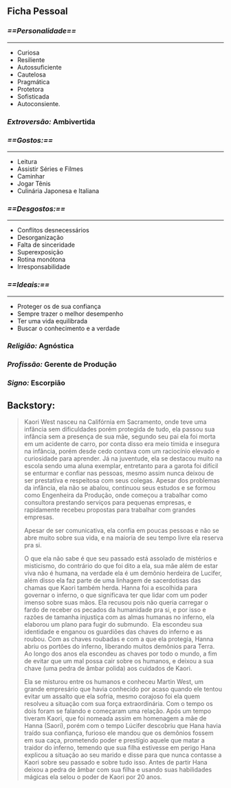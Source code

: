 ## Ficha Pessoal

### ***==Personalidade==*** 
--- 
* Curiosa 
* Resiliente 
* Autossuficiente 
* Cautelosa 
* Pragmática 
* Protetora 
* Sofisticada 
* Autoconsiente.

### ***Extroversão:*** Ambivertida

### ***==Gostos:==*** 
--- 
* Leitura
* Assistir Séries e Filmes 
* Caminhar 
* Jogar Tênis 
* Culinária Japonesa e Italiana

### ***==Desgostos:==*** 
---
* Conflitos desnecessários 
* Desorganização 
* Falta de sinceridade 
* Superexposição 
* Rotina monótona 
* Irresponsabilidade

### ***==Ideais:==*** 
---
* Proteger os de sua confiança
* Sempre trazer o melhor desempenho
* Ter uma vida equilibrada
* Buscar o conhecimento e a verdade

### ***Religião:*** Agnóstica
### ***Profissão:*** Gerente de Produção 

### ***Signo:*** Escorpião

## Backstory:

> Kaori West nasceu na Califórnia em Sacramento, onde teve uma infância sem dificuldades porém protegida de tudo, ela passou sua infância sem a presença de sua mãe, segundo seu pai ela foi morta em um acidente de carro, por conta disso era meio tímida e insegura na infância, porém desde cedo contava com um raciocínio elevado e curiosidade para aprender. Já na juventude, ela se destacou muito na escola sendo uma aluna exemplar, entretanto para a garota foi difícil se enturmar e confiar nas pessoas, mesmo assim nunca deixou de ser prestativa e respeitosa com seus colegas. Apesar dos problemas da infância, ela não se abalou, continuou seus estudos e se formou como Engenheira da Produção, onde começou a trabalhar como consultora prestando serviços para pequenas empresas, e rapidamente recebeu propostas para trabalhar com grandes empresas.
> 
> Apesar de ser comunicativa, ela confia em poucas pessoas e não se abre muito sobre sua vida, e na maioria de seu tempo livre ela reserva pra si.
> 
> O que ela não sabe é que seu passado está assolado de mistérios e misticismo, do contrário do que foi dito a ela, sua mãe além de estar viva não é humana, na verdade ela é um demônio herdeira de Lucifer, além disso ela faz parte de uma linhagem de sacerdotisas das chamas que Kaori também herda. Hanna foi a escolhida para governar o inferno, o que significava ter que lidar com um poder imenso sobre suas mãos. Ela recusou pois não queria carregar o fardo de receber os pecados da humanidade pra si, e por isso e razões de tamanha injustiça com as almas humanas no inferno, ela elaborou um plano para fugir do submundo.  Ela escondeu sua identidade e enganou os guardiões das chaves do inferno e as roubou. Com as chaves roubadas e com a que ela protegia, Hanna abriu os portões do inferno, liberando muitos demônios para Terra. Ao longo dos anos ela escondeu as chaves por todo o mundo, a fim de evitar que um mal possa cair sobre os humanos, e deixou a sua chave (uma pedra de âmbar polida) aos cuidados de Kaori.
> 
> Ela se misturou entre os humanos e conheceu Martin West, um grande empresário que havia conhecido por acaso quando ele tentou evitar um assalto que ela sofria, mesmo corajoso foi ela quem resolveu a situação com sua força extraordinária. Com o tempo os dois foram se falando e começaram uma relação. Após um tempo tiveram Kaori, que foi nomeada assim em homenagem a mãe de Hanna (Saori), porém com o tempo Lúcifer descobriu que Hana havia traído sua confiança, furioso ele mandou que os demônios fossem em sua caça, prometendo poder e prestígio aquele que matar a traidor do inferno, temendo que sua filha estivesse em perigo Hana explicou a situação ao seu marido e disse para que nunca contasse a Kaori sobre seu passado e sobre tudo isso. Antes de partir Hana deixou a pedra de âmbar com sua filha e usando suas habilidades mágicas ela selou o poder de Kaori por 20 anos.